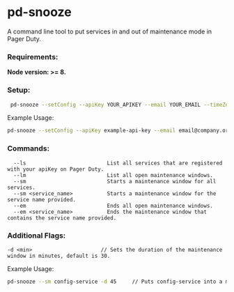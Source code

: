# pd-snooze

A command line tool to put services in and out of maintenance mode in Pager Duty.

### Requirements:
**Node version: >= 8.**

### Setup:
```sh
 pd-snooze --setConfig --apiKey YOUR_APIKEY --email YOUR_EMAIL --timeZone YOUR_TIMEZONE     // Sets config to be able to access pager duty api.
```
Example Usage:
```sh
pd-snooze --setConfig --apiKey example-api-key --email email@company.org --timeZone Europe/London
```


### Commands:
```
  --ls                          List all services that are registered with your apiKey on Pager Duty.
  --lm                          List all open maintenance windows.
  --sm                          Starts a maintenance window for all services.
  --sm <service_name>           Starts a maintenance window for the service name provided.
  --em                          Ends all open maintenance windows.
  --em <service_name>           Ends the maintenance window that contains the service name provided.
```

### Additional Flags:
```
-d <min>                      // Sets the duration of the maintenance window in minutes, default is 30.
```
  
Example Usage:
```sh
pd-snooze --sm config-service -d 45     // Puts config-service into a maintenance window for 45min
```
   